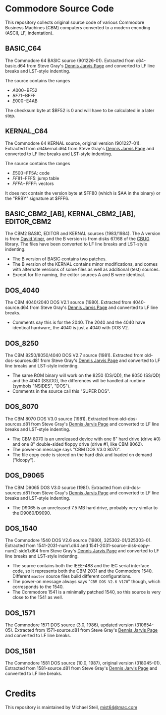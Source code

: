 # Commodore Source Code

This repository collects original source code of various Commodore Business Machines (CBM) computers converted to a modern encoding (ASCII, LF, indentation).

## BASIC_C64

The Commodore 64 BASIC source (901226-01). Extracted from c64-basic.d64 from Steve Gray's <a href="http://6502.org/users/sjgray/dj/">Dennis Jarvis Page</a> and converted to LF line breaks and LST-style indenting.

The source contains the ranges

* $A000-$BF52
* $BF71-$BFFF
* $E000-$E4AB

The checksum byte at $BF52 is 0 and will have to be calculated in a later step.

## KERNAL_C64

The Commodore 64 KERNAL source, original version (901227-01). Extracted from c64kernal.d64 from Steve Gray's <a href="http://6502.org/users/sjgray/dj/">Dennis Jarvis Page</a> and converted to LF line breaks and LST-style indenting.

The source contains the ranges

* $E500-$FF5A: code
* $FF81-$FFF5: jump table
* $FFFA-$FFFF: vectors

It does not contain the version byte at $FF80 (which is $AA in the binary) or the "RRBY" signature at $FFF6.

## BASIC_CBM2_[AB], KERNAL_CBM2_[AB], EDITOR_CBM2

The CBM2 BASIC, EDITOR and KERNAL sources (1983/1984). The A version is from <a href="https://www.davidviner.com/cbm9.html">David Viner</a>, and the B version is from disks 67/68 of the <a href="http://www.zimmers.net/anonftp/pub/cbm/b/CBUG/">CBUG</a> library. The files have been converted to LF line breaks and LST-style indenting.

* The B version of BASIC contains two patches.
* The B version of the KERNAL contains minor modifications, and comes with alternate versions of some files as well as additional (test) sources.
* Except for file naming, the editor sources A and B were identical.

## DOS_4040

The CBM 4040/2040 DOS V2.1 source (1980). Extracted from 4040-source.d64 from Steve Gray's <a href="http://6502.org/users/sjgray/dj/">Dennis Jarvis Page</a> and converted to LF line breaks.

* Comments say this is for the 2040. The 2040 and the 4040 have identical hardware, the 4040 is just a 4040 with DOS V2.

## DOS_8250

The CBM 8250/8050/4040 DOS V2.7 source (1981). Extracted from old-dos-sources.d81 from Steve Gray's <a href="http://6502.org/users/sjgray/dj/">Dennis Jarvis Page</a> and converted to LF line breaks and LST-style indenting.

* The same ROM binary will work on the 8250 (DS/QD), the 8050 (SS/QD) and the 4040 (SS/DD), the differences will be handled at runtime (symbols "NSIDES", "DOS").
* Comments in the source call this "SUPER DOS".

## DOS_8070

The CBM 8070 DOS V3.0 source (1981). Extracted from old-dos-sources.d81 from Steve Gray's <a href="http://6502.org/users/sjgray/dj/">Dennis Jarvis Page</a> and converted to LF line breaks and LST-style indenting.

* The CBM 8070 is an unreleased device with one 8" hard drive (drive #0) and one 8" double-sided floppy drive (drive #1, like CBM 8062).
* The power-on message says "CBM DOS V3.0 8070".
* The file copy code is stored on the hard disk and loaded on demand ("ldcopy").

## DOS_D9065

The CBM D9065 DOS V3.0 source (1981). Extracted from old-dos-sources.d81 from Steve Gray's <a href="http://6502.org/users/sjgray/dj/">Dennis Jarvis Page</a> and converted to LF line breaks and LST-style indenting.

* The D9065 is an unreleased 7.5 MB hard drive, probably very similar to the D9060/D9090.

## DOS_1540

The Commodore 1540 DOS V2.6 source (1980), 325302-01/325303-01. Extracted from 1541-2031-num1.d64 and 1541-2031-source-disk-copy-num2-side1.d64 from Steve Gray's <a href="http://6502.org/users/sjgray/dj/">Dennis Jarvis Page</a> and converted to LF line breaks and LST-style indenting.

* The source contains both the IEEE-488 and the IEC serial interface code, so it represents both the CBM 2031 and the Commodore 1540. Different `master` source files build different configurations.
* The power-on message always says "`CBM DOS V2.6 V170`" though, which corresponds to the 1540.
* The Commodore 1541 is a minimally patched 1540, so this source is very close to the 1541 as well.

## DOS_1571

The Commodore 1571 DOS source (3.0, 1986), updated version (310654-05). Extracted from 1571-source.d81 from Steve Gray's <a href="http://6502.org/users/sjgray/dj/">Dennis Jarvis Page</a> and converted to LF line breaks.

## DOS_1581

The Commodore 1581 DOS source (10.0, 1987), original version (318045-01). Extracted from 1581-source.d81 from Steve Gray's <a href="http://6502.org/users/sjgray/dj/">Dennis Jarvis Page</a> and converted to LF line breaks.

# Credits

This repository is maintained by Michael Steil, mist64@mac.com
